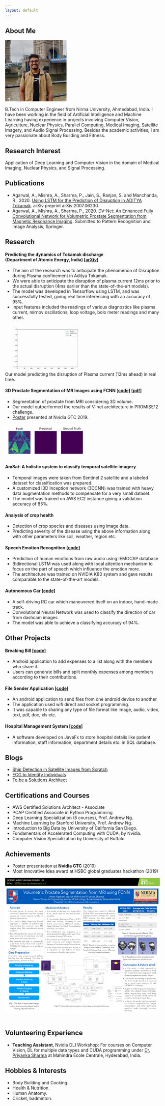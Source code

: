```yaml
---
layout: default
---
```


## About Me

<img class="profile-picture" src="img/Icon.jpg" width="200px" />

B.Tech in Computer Engineer from Nirma University, Ahmedabad, India. I have been working in the field of Artificial Intelligence and Machine Learning having experience in projects involving Computer Vision, Agriculture, Nuclear Physics, Parallel Computing, Medical Imaging, Satellite Imagery, and Audio Signal Processing. Besides the academic activities, I am very passionate about Body Building and Fitness.

## Research Interest

Application of Deep Learning and Computer Vision in the domain of Medical Imaging, Nuclear Physics, and Signal Processing.

## Publications
- Agarwal, A., Mishra, A., Sharma, P., Jain, S., Ranjan, S. and Manchanda, R., 2020. [Using LSTM for the Prediction of Disruption in ADITYA Tokamak](https://arxiv.org/abs/2007.06230). arXiv preprint arXiv:2007.06230.
- Agarwal, A., Mishra, A., Sharma, P., 2020. [DV-Net: An Enhanced Fully Convolutional Network for Volumetric Prostate Segmentation from Magnetic Resonance Imaging](http://grand-challenge-public.s3.amazonaws.com/evaluation-supplementary/40/0eee0725-be00-436c-9680-f2a234d2b1f2/Prostate_Segmenta_YQxkwBU.pdf). Submitted to Pattern Recognition and Image Analysis, Springer.

## Research

#### Predicting the dynamics of Tokamak discharge <br> (Department of Atomic Energy, India)  [[arXiv]](https://arxiv.org/abs/2007.06230)
- The aim of the research was to anticipate the phenomenon of Disruption during Plasma confinement in Aditya Tokamak.
- We were able to anticipate the disruption of plasma current 12ms prior to the actual disruption (4ms earlier than the state-of-the-art models).
- The model was developed in Tensorflow using LSTM, and was successfully tested, giving real time inferencing with an accuracy of 95%.
- Input features included the readings of various diagnostics like plasma current, mirnov oscillations, loop voltage, bolo meter readings and many other.

<img src="img/plasma_disruption.gif" alt="plasma disruption animation" class="inline" width="267"/><br>
Our model predicting the disruption of Plasma current (12ms ahead) in real time.

#### 3D Prostate Segmentation of MR Images using FCNN [[code]](https://github.com/amanbasu/3d-prostate-segmentation) [[pdf]](http://grand-challenge-public.s3.amazonaws.com/evaluation-supplementary/40/0eee0725-be00-436c-9680-f2a234d2b1f2/Prostate_Segmenta_YQxkwBU.pdf)
- Segmentation of prostate from MRI considering 3D volume.
- Our model outperformed the results of V-net architecture in PROMISE12 challenge.
- [Poster](https://github.com/amanbasu/3d-prostate-segmentation/blob/master/images/Deep%20Learning%20Research_20_P9190_Aman_Agarwal_1920x1607.png) presented at Nvidia GTC 2019.

<img src="img/gif_res.gif" alt="prostate segmentation animation" class="inline" width="267px" height="108px"/><br>

#### AmSat: A holistic system to classify temporal satellite imagery
- Temporal images were taken from Sentinel 2 satellite and a labeled dataset for classification was prepared.
- A customized I3D Inception network (3DCNN) was trained with heavy data augmentation methods to compensate for a very small dataset.
- The model was trained on AWS EC2 instance giving a validation accuracy of 85%.

#### Analysis of crop health
- Detection of crop species and diseases using image data.
- Predicting severity of the disease using the above information along with other parameters like soil, weather, region etc.

#### Speech Emotion Recognition [[code]](https://github.com/amanbasu/speech-emotion-recognition)
- Prediction of human emotions from raw audio using IEMOCAP database.
- Bidirectional LSTM was used along with local attention mechanism to focus on the part of speech which influence the emotion more.
- The architecture was trained on NVIDIA K80 system and gave results comparable to the state-of-the-art models.

#### Autonomous Car [[code]](https://github.com/amanbasu/Autonomous-Car-Prototype)
- A self-driving RC car which maneuvered itself on an indoor, hand-made track.
- Convolutional Neural Network was used to classify the direction of car from dashcam images.
- The model was able to achieve a classifying accuracy of 94%.

## Other Projects

#### Breaking Bill [[code]](https://github.com/amanbasu/Breaking-Bill)
- Android application to add expenses to a list along with the members who share it.
- Users can generate bills and split monthly expenses among members according to their contributions.

#### File Sender Application [[code]](https://github.com/amanbasu/Wifi-P2p)
- An android application to send files from one android device to another.
- The application used wifi direct and socket programming.
- It was capable to sharing any type of file format like image, audio, video, text, pdf, doc, xls etc.

#### Hospital Management System [[code]](https://github.com/amanbasu/hospital-management-system)
- A software developed on JavaFx to store hospital details like patient information, staff information, department details etc. in SQL database.

## Blogs
- [Ship Detection in Satellite Images from Scratch](https://medium.com/intel-software-innovators/ship-detection-in-satellite-images-from-scratch-849ccfcc3072)
- [ECG to Identify Individuals](https://medium.com/intel-software-innovators/ecg-to-identify-individuals-from-data-to-deployment-74cce404f9f0)
- [To be a Solutions Architect](https://medium.com/@amanag.11/to-be-a-solutions-architect-3990135ac2fe)

## Certifications and Courses
- AWS Certified Solutions Architect - Associate
- PCAP Certified Associate in Python Programming
- Deep Learning Specialization (5 courses), Prof. Andrew Ng.
- Machine Learning by Stanford University, Prof. Andrew Ng.
- Introduction to Big Data by University of California San Diego.
- Fundamentals of Accelerated Computing with CUDA, by Nvidia.
- Computer Vision Specialization by University of Buffalo.

## Achievements
- Poster presentation at **Nvidia GTC** (2019)
- Most Innovative Idea award at HSBC global graduates hackathon (2019)

<img src="img/Deep%20Learning%20Research_20_P9190_Aman_Agarwal_1920x1607.png" alt="poster" class="inline" width="548px" height="460px"/><br>

## Volunteering Experience
- **Teaching Assistant**, Nvidia DLI Workshop: For courses on Computer Vision, DL for multiple data types and CUDA programming under [Dr. Priyanka Sharma](https://www.linkedin.com/in/drpriyankasharma/) at Mahindra École Centrale, Hyderabad, India.

## Hobbies & Interests
- Body Building and Cooking.
- Health & Nutrition.
- Human Anatomy.
- Cricket, badminton.
